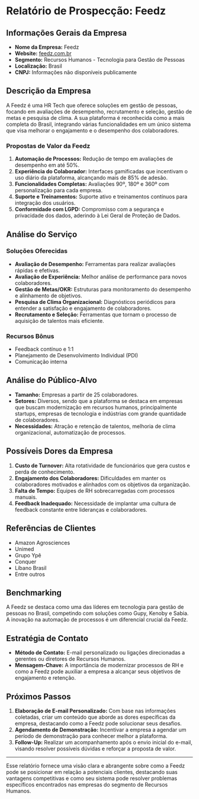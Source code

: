 # Relatório de Prospecção: Feedz

## Informações Gerais da Empresa
- **Nome da Empresa:** Feedz
- **Website:** [feedz.com.br](http://feedz.com.br)
- **Segmento:** Recursos Humanos - Tecnologia para Gestão de Pessoas
- **Localização:** Brasil
- **CNPJ:** Informações não disponíveis publicamente

## Descrição da Empresa
A Feedz é uma HR Tech que oferece soluções em gestão de pessoas, focando em avaliações de desempenho, recrutamento e seleção, gestão de metas e pesquisa de clima. A sua plataforma é reconhecida como a mais completa do Brasil, integrando várias funcionalidades em um único sistema que visa melhorar o engajamento e o desempenho dos colaboradores.

### Propostas de Valor da Feedz
1. **Automação de Processos:** Redução de tempo em avaliações de desempenho em até 50%.
2. **Experiência do Colaborador:** Interfaces gamificadas que incentivam o uso diário da plataforma, alcançando mais de 85% de adesão.
3. **Funcionalidades Completas:** Avaliações 90º, 180º e 360º com personalização para cada empresa.
4. **Suporte e Treinamentos:** Suporte ativo e treinamentos contínuos para integração dos usuários.
5. **Conformidade com LGPD:** Compromisso com a segurança e privacidade dos dados, aderindo à Lei Geral de Proteção de Dados.

## Análise do Serviço
### Soluções Oferecidas
- **Avaliação de Desempenho:** Ferramentas para realizar avaliações rápidas e efetivas.
- **Avaliação de Experiência:** Melhor análise de performance para novos colaboradores.
- **Gestão de Metas/OKR:** Estruturas para monitoramento do desempenho e alinhamento de objetivos.
- **Pesquisa de Clima Organizacional:** Diagnósticos periódicos para entender a satisfação e engajamento de colaboradores.
- **Recrutamento e Seleção:** Ferramentas que tornam o processo de aquisição de talentos mais eficiente.

### Recursos Bônus
- Feedback contínuo e 1:1
- Planejamento de Desenvolvimento Individual (PDI)
- Comunicação interna

## Análise do Público-Alvo
- **Tamanho:** Empresas a partir de 25 colaboradores.
- **Setores:** Diversos, sendo que a plataforma se destaca em empresas que buscam modernização em recursos humanos, principalmente startups, empresas de tecnologia e indústrias com grande quantidade de colaboradores.
- **Necessidades:** Atração e retenção de talentos, melhoria de clima organizacional, automatização de processos.

## Possíveis Dores da Empresa
1. **Custo de Turnover:** Alta rotatividade de funcionários que gera custos e perda de conhecimento.
2. **Engajamento dos Colaboradores:** Dificuldades em manter os colaboradores motivados e alinhados com os objetivos da organização.
3. **Falta de Tempo:** Equipes de RH sobrecarregadas com processos manuais.
4. **Feedback Inadequado:** Necessidade de implantar uma cultura de feedback constante entre lideranças e colaboradores.

## Referências de Clientes
- Amazon Agrosciences
- Unimed
- Grupo Ypê
- Conquer
- Líbano Brasil
- Entre outros

## Benchmarking
A Feedz se destaca como uma das líderes em tecnologia para gestão de pessoas no Brasil, competindo com soluções como Gupy, Kenoby e Sabia. A inovação na automação de processos é um diferencial crucial da Feedz.

## Estratégia de Contato
- **Método de Contato:** E-mail personalizado ou ligações direcionadas a gerentes ou diretores de Recursos Humanos.
- **Mensagem-Chave:** A importância de modernizar processos de RH e como a Feedz pode auxiliar a empresa a alcançar seus objetivos de engajamento e retenção.

## Próximos Passos
1. **Elaboração de E-mail Personalizado:** Com base nas informações coletadas, criar um conteúdo que aborde as dores específicas da empresa, destacando como a Feedz pode solucionar seus desafios.
2. **Agendamento de Demonstração:** Incentivar a empresa a agendar um período de demonstração para conhecer melhor a plataforma.
3. **Follow-Up:** Realizar um acompanhamento após o envio inicial do e-mail, visando resolver possíveis dúvidas e reforçar a proposta de valor.

---

Esse relatório fornece uma visão clara e abrangente sobre como a Feedz pode se posicionar em relação a potenciais clientes, destacando suas vantagens competitivas e como seu sistema pode resolver problemas específicos encontrados nas empresas do segmento de Recursos Humanos.